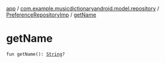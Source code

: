 [app](../../index.md) / [com.example.musicdictionaryandroid.model.repository](../index.md) / [PreferenceRepositoryImp](index.md) / [getName](./get-name.md)

# getName

`fun getName(): `[`String`](https://kotlinlang.org/api/latest/jvm/stdlib/kotlin/-string/index.html)`?`